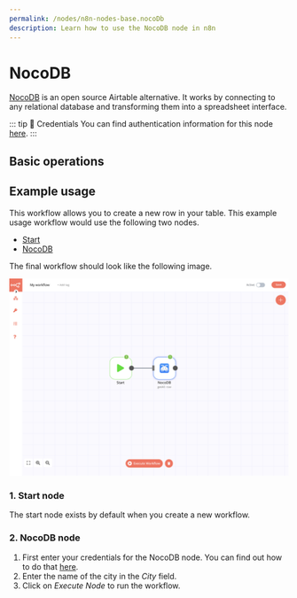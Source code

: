 ```yaml
---
permalink: /nodes/n8n-nodes-base.nocoDb
description: Learn how to use the NocoDB node in n8n
---
```


# NocoDB

[NocoDB](https://www.nocodb.com/) is an open source Airtable alternative. It works by connecting to any relational database and transforming them into a spreadsheet interface.

::: tip 🔑 Credentials
You can find authentication information for this node [here](../../../credentials/NocoDb/README.md).
:::

## Basic operations

<Resource node="n8n-nodes-base.nocoDb" />

## Example usage

This workflow allows you to create a new row in your table. This example usage workflow would use the following two nodes.
- [Start](../../core-nodes/Start/README.md)
- [NocoDB]()

The final workflow should look like the following image.

![A workflow with the NocoDB node](./workflow.png)

### 1. Start node

The start node exists by default when you create a new workflow.

### 2. NocoDB node

1. First enter your credentials for the NocoDB node. You can find out how to do that [here](../../../credentials/NocoDb/README.md).
2. Enter the name of the city in the *City* field.
3. Click on *Execute Node* to run the workflow.